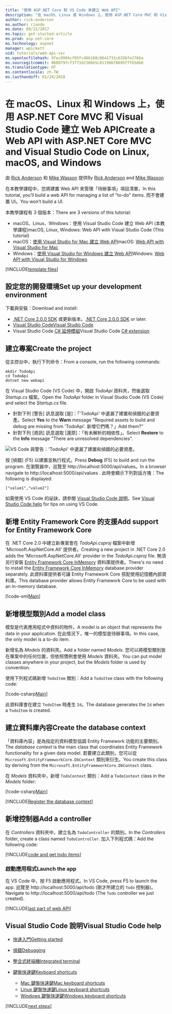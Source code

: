 ```yaml
---
title: "使用 ASP.NET Core 和 VS Code 來建立 Web API"
description: "在 macOS、Linux 或 Windows 上，使用 ASP.NET Core MVC 和 Visual Studio Code 建置 Web API"
author: rick-anderson
ms.author: riande
ms.date: 09/22/2017
ms.topic: get-started-article
ms.prod: asp.net-core
ms.technology: aspnet
manager: wpickett
uid: tutorials/web-api-vsc
ms.openlocfilehash: 9fec8904cf05fc486160c0641731c6336fe2766a
ms.sourcegitcommit: 060879fcf3f73d2366b5c811986f8695fff65db8
ms.translationtype: HT
ms.contentlocale: zh-TW
ms.lasthandoff: 01/24/2018
---
```

# <a name="create-a-web-api-with-aspnet-core-mvc-and-visual-studio-code-on-linux-macos-and-windows"></a><span data-ttu-id="e1cff-103">在 macOS、Linux 和 Windows 上，使用 ASP.NET Core MVC 和 Visual Studio Code 建立 Web API</span><span class="sxs-lookup"><span data-stu-id="e1cff-103">Create a Web API with ASP.NET Core MVC and Visual Studio Code on Linux, macOS, and Windows</span></span>

<span data-ttu-id="e1cff-104">由 [Rick Anderson](https://twitter.com/RickAndMSFT) 和 [Mike Wasson](https://github.com/mikewasson) 提供</span><span class="sxs-lookup"><span data-stu-id="e1cff-104">By [Rick Anderson](https://twitter.com/RickAndMSFT) and [Mike Wasson](https://github.com/mikewasson)</span></span>

<span data-ttu-id="e1cff-105">在本教學課程中，您將建置 Web API 來管理「待辦事項」項目清單，</span><span class="sxs-lookup"><span data-stu-id="e1cff-105">In this tutorial, you’ll build a web API for managing a list of "to-do" items.</span></span> <span data-ttu-id="e1cff-106">而不會建置 UI。</span><span class="sxs-lookup"><span data-stu-id="e1cff-106">You won’t build a UI.</span></span>

<span data-ttu-id="e1cff-107">本教學課程有 3 個版本：</span><span class="sxs-lookup"><span data-stu-id="e1cff-107">There are 3 versions of this tutorial:</span></span>

* <span data-ttu-id="e1cff-108">macOS、Linux、Windows：使用 Visual Studio Code 建立 Web API (本教學課程)</span><span class="sxs-lookup"><span data-stu-id="e1cff-108">macOS, Linux, Windows: Web API with Visual Studio Code (This tutorial)</span></span>
* <span data-ttu-id="e1cff-109">macOS：[使用 Visual Studio for Mac 建立 Web API](xref:tutorials/first-web-api-mac)</span><span class="sxs-lookup"><span data-stu-id="e1cff-109">macOS: [Web API with Visual Studio for Mac](xref:tutorials/first-web-api-mac)</span></span>
* <span data-ttu-id="e1cff-110">Windows：[使用 Visual Studio for Windows 建立 Web API](xref:tutorials/first-web-api)</span><span class="sxs-lookup"><span data-stu-id="e1cff-110">Windows: [Web API with Visual Studio for Windows](xref:tutorials/first-web-api)</span></span>

<!-- WARNING: The code AND images in this doc are used by uid: tutorials/web-api-vsc, tutorials/first-web-api-mac and tutorials/first-web-api. If you change any code/images in this tutorial, update uid: tutorials/web-api-vsc -->

[!INCLUDE[template files](../includes/webApi/intro.md)]

## <a name="set-up-your-development-environment"></a><span data-ttu-id="e1cff-111">設定您的開發環境</span><span class="sxs-lookup"><span data-stu-id="e1cff-111">Set up your development environment</span></span>

<span data-ttu-id="e1cff-112">下載與安裝：</span><span class="sxs-lookup"><span data-stu-id="e1cff-112">Download and install:</span></span>
- <span data-ttu-id="e1cff-113">[.NET Core 2.0.0 SDK](https://www.microsoft.com/net/core) 或更新版本。</span><span class="sxs-lookup"><span data-stu-id="e1cff-113">[.NET Core 2.0.0 SDK](https://www.microsoft.com/net/core) or later.</span></span>
- [<span data-ttu-id="e1cff-114">Visual Studio Code</span><span class="sxs-lookup"><span data-stu-id="e1cff-114">Visual Studio Code</span></span>](https://code.visualstudio.com)
- <span data-ttu-id="e1cff-115">Visual Studio Code [C# 延伸模組](https://marketplace.visualstudio.com/items?itemName=ms-vscode.csharp)</span><span class="sxs-lookup"><span data-stu-id="e1cff-115">Visual Studio Code [C# extension](https://marketplace.visualstudio.com/items?itemName=ms-vscode.csharp)</span></span>

## <a name="create-the-project"></a><span data-ttu-id="e1cff-116">建立專案</span><span class="sxs-lookup"><span data-stu-id="e1cff-116">Create the project</span></span>

<span data-ttu-id="e1cff-117">從主控台中，執行下列命令：</span><span class="sxs-lookup"><span data-stu-id="e1cff-117">From a console, run the following commands:</span></span>

```console
mkdir TodoApi
cd TodoApi
dotnet new webapi
```

<span data-ttu-id="e1cff-118">在 Visual Studio Code (VS Code) 中，開啟 *TodoApi* 資料夾，然後選取 *Startup.cs* 檔案。</span><span class="sxs-lookup"><span data-stu-id="e1cff-118">Open the *TodoApi* folder in Visual Studio Code (VS Code) and select the *Startup.cs* file.</span></span>

- <span data-ttu-id="e1cff-119">針對下列 [警告] 訊息選取 [是]：「'TodoApi' 中遺漏了建置和偵錯的必要資產。</span><span class="sxs-lookup"><span data-stu-id="e1cff-119">Select **Yes** to the **Warn** message "Required assets to build and debug are missing from 'TodoApi'.</span></span> <span data-ttu-id="e1cff-120">新增它們嗎？」</span><span class="sxs-lookup"><span data-stu-id="e1cff-120">Add them?"</span></span>
- <span data-ttu-id="e1cff-121">針對下列 [資訊] 訊息選取 [還原]：「有未解析的相依性」。</span><span class="sxs-lookup"><span data-stu-id="e1cff-121">Select **Restore** to the **Info** message "There are unresolved dependencies".</span></span>

<!-- uid: tutorials/first-mvc-app-xplat/start-mvc uses the pic below. If you change it, make sure it's consistent -->

![VS Code 與警告：'TodoApi' 中遺漏了建置和偵錯的必要資產。](web-api-vsc/_static/vsc_restore.png)

<span data-ttu-id="e1cff-125">按 [偵錯] (F5) 以建置並執行程式。</span><span class="sxs-lookup"><span data-stu-id="e1cff-125">Press **Debug** (F5) to build and run the program.</span></span> <span data-ttu-id="e1cff-126">在瀏覽器中，巡覽至 http://localhost:5000/api/values。</span><span class="sxs-lookup"><span data-stu-id="e1cff-126">In a browser navigate to http://localhost:5000/api/values .</span></span> <span data-ttu-id="e1cff-127">此時會顯示下列對話方塊：</span><span class="sxs-lookup"><span data-stu-id="e1cff-127">The following is displayed:</span></span>

`["value1","value2"]`

<span data-ttu-id="e1cff-128">如需使用 VS Code 的祕訣，請參閱 [Visual Studio Code 說明](#visual-studio-code-help)。</span><span class="sxs-lookup"><span data-stu-id="e1cff-128">See [Visual Studio Code help](#visual-studio-code-help) for tips on using VS Code.</span></span>

## <a name="add-support-for-entity-framework-core"></a><span data-ttu-id="e1cff-129">新增 Entity Framework Core 的支援</span><span class="sxs-lookup"><span data-stu-id="e1cff-129">Add support for Entity Framework Core</span></span>

<span data-ttu-id="e1cff-130">在 .NET Core 2.0 中建立新專案會在 *TodoApi.csproj* 檔案中新增 'Microsoft.AspNetCore.All' 提供者。</span><span class="sxs-lookup"><span data-stu-id="e1cff-130">Creating a new project in .NET Core 2.0 adds the 'Microsoft.AspNetCore.All' provider in the *TodoApi.csproj* file.</span></span> <span data-ttu-id="e1cff-131">無須另行安裝 [Entity Framework Core InMemory](https://docs.microsoft.com/ef/core/providers/in-memory/) 資料庫提供者。</span><span class="sxs-lookup"><span data-stu-id="e1cff-131">There's no need to install the [Entity Framework Core InMemory](https://docs.microsoft.com/ef/core/providers/in-memory/) database provider separately.</span></span> <span data-ttu-id="e1cff-132">此資料庫提供者可讓 Entity Framework Core 搭配使用記憶體內部資料庫。</span><span class="sxs-lookup"><span data-stu-id="e1cff-132">This database provider allows Entity Framework Core to be used with an in-memory database.</span></span>

[!code-xml[Main](web-api-vsc/sample/TodoApi/TodoApi.csproj?highlight=12)]

## <a name="add-a-model-class"></a><span data-ttu-id="e1cff-133">新增模型類別</span><span class="sxs-lookup"><span data-stu-id="e1cff-133">Add a model class</span></span>

<span data-ttu-id="e1cff-134">模型是代表應用程式中資料的物件。</span><span class="sxs-lookup"><span data-stu-id="e1cff-134">A model is an object that represents the data in your application.</span></span> <span data-ttu-id="e1cff-135">在此情況下，唯一的模型是待辦事項。</span><span class="sxs-lookup"><span data-stu-id="e1cff-135">In this case, the only model is a to-do item.</span></span>

<span data-ttu-id="e1cff-136">新增名為 *Models* 的資料夾。</span><span class="sxs-lookup"><span data-stu-id="e1cff-136">Add a folder named *Models*.</span></span> <span data-ttu-id="e1cff-137">您可以將模型類別放在專案中的任何位置，但依照慣例會使用 *Models* 資料夾。</span><span class="sxs-lookup"><span data-stu-id="e1cff-137">You can put model classes anywhere in your project, but the *Models* folder is used by convention.</span></span>

<span data-ttu-id="e1cff-138">使用下列程式碼新增 `TodoItem` 類別：</span><span class="sxs-lookup"><span data-stu-id="e1cff-138">Add a `TodoItem` class with the following code:</span></span>

[!code-csharp[Main](first-web-api/sample/TodoApi/Models/TodoItem.cs)]

<span data-ttu-id="e1cff-139">此資料庫會在建立 `TodoItem` 時產生 `Id`。</span><span class="sxs-lookup"><span data-stu-id="e1cff-139">The database generates the `Id` when a `TodoItem` is created.</span></span>

## <a name="create-the-database-context"></a><span data-ttu-id="e1cff-140">建立資料庫內容</span><span class="sxs-lookup"><span data-stu-id="e1cff-140">Create the database context</span></span>

<span data-ttu-id="e1cff-141">「資料庫內容」是為指定的資料模型協調 Entity Framework 功能的主要類別。</span><span class="sxs-lookup"><span data-stu-id="e1cff-141">The *database context* is the main class that coordinates Entity Framework functionality for a given data model.</span></span> <span data-ttu-id="e1cff-142">若要建立此類別，您可以從 `Microsoft.EntityFrameworkCore.DbContext` 類別來衍生。</span><span class="sxs-lookup"><span data-stu-id="e1cff-142">You create this class by deriving from the `Microsoft.EntityFrameworkCore.DbContext` class.</span></span>

<span data-ttu-id="e1cff-143">在 *Models* 資料夾中，新增 `TodoContext` 類別：</span><span class="sxs-lookup"><span data-stu-id="e1cff-143">Add a `TodoContext` class in the *Models* folder:</span></span>

[!code-csharp[Main](first-web-api/sample/TodoApi/Models/TodoContext.cs)]

[!INCLUDE[Register the database context](../includes/webApi/register_dbContext.md)]

## <a name="add-a-controller"></a><span data-ttu-id="e1cff-144">新增控制器</span><span class="sxs-lookup"><span data-stu-id="e1cff-144">Add a controller</span></span>

<span data-ttu-id="e1cff-145">在 *Controllers* 資料夾中，建立名為 `TodoController` 的類別。</span><span class="sxs-lookup"><span data-stu-id="e1cff-145">In the *Controllers* folder, create a class named `TodoController`.</span></span> <span data-ttu-id="e1cff-146">加入下列程式碼：</span><span class="sxs-lookup"><span data-stu-id="e1cff-146">Add the following code:</span></span>

[!INCLUDE[code and get todo items](../includes/webApi/getTodoItems.md)]

### <a name="launch-the-app"></a><span data-ttu-id="e1cff-147">啟動應用程式</span><span class="sxs-lookup"><span data-stu-id="e1cff-147">Launch the app</span></span>

<span data-ttu-id="e1cff-148">在 VS Code 中，按 F5 啟動應用程式。</span><span class="sxs-lookup"><span data-stu-id="e1cff-148">In VS Code, press F5 to launch the app.</span></span> <span data-ttu-id="e1cff-149">巡覽至 http://localhost:5000/api/todo   (剛才所建立的 `Todo` 控制器)。</span><span class="sxs-lookup"><span data-stu-id="e1cff-149">Navigate to  http://localhost:5000/api/todo   (The `Todo` controller we just created).</span></span>

[!INCLUDE[last part of web API](../includes/webApi/end.md)]

## <a name="visual-studio-code-help"></a><span data-ttu-id="e1cff-150">Visual Studio Code 說明</span><span class="sxs-lookup"><span data-stu-id="e1cff-150">Visual Studio Code help</span></span>

- [<span data-ttu-id="e1cff-151">快速入門</span><span class="sxs-lookup"><span data-stu-id="e1cff-151">Getting started</span></span>](https://code.visualstudio.com/docs)
- [<span data-ttu-id="e1cff-152">偵錯</span><span class="sxs-lookup"><span data-stu-id="e1cff-152">Debugging</span></span>](https://code.visualstudio.com/docs/editor/debugging)
- [<span data-ttu-id="e1cff-153">整合式終端機</span><span class="sxs-lookup"><span data-stu-id="e1cff-153">Integrated terminal</span></span>](https://code.visualstudio.com/docs/editor/integrated-terminal)
- [<span data-ttu-id="e1cff-154">鍵盤快速鍵</span><span class="sxs-lookup"><span data-stu-id="e1cff-154">Keyboard shortcuts</span></span>](https://code.visualstudio.com/docs/getstarted/keybindings#_keyboard-shortcuts-reference)

  - [<span data-ttu-id="e1cff-155">Mac 鍵盤快速鍵</span><span class="sxs-lookup"><span data-stu-id="e1cff-155">Mac keyboard shortcuts</span></span>](https://code.visualstudio.com/shortcuts/keyboard-shortcuts-macos.pdf)
  - [<span data-ttu-id="e1cff-156">Linux 鍵盤快速鍵</span><span class="sxs-lookup"><span data-stu-id="e1cff-156">Linux keyboard shortcuts</span></span>](https://code.visualstudio.com/shortcuts/keyboard-shortcuts-linux.pdf)
  - [<span data-ttu-id="e1cff-157">Windows 鍵盤快速鍵</span><span class="sxs-lookup"><span data-stu-id="e1cff-157">Windows keyboard shortcuts</span></span>](https://code.visualstudio.com/shortcuts/keyboard-shortcuts-windows.pdf)

[!INCLUDE[next steps](../includes/webApi/next.md)]


